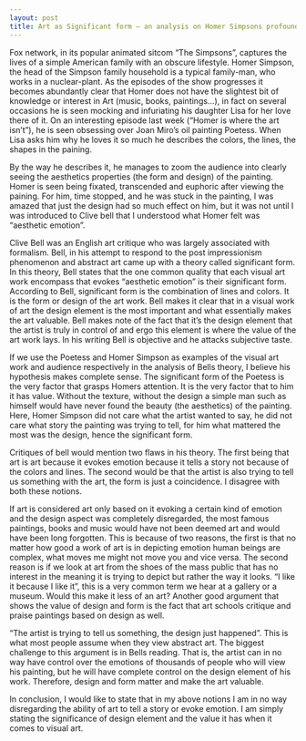 ```yaml
---
layout: post
title: Art as Significant form – an analysis on Homer Simpsons profound obsession on Joan Miro’s Poetess.
---
```

  Fox network, in its popular animated sitcom “The Simpsons”, captures the lives of a simple American family with an obscure lifestyle. Homer Simpson, the head of the Simpson family household is a typical family-man, who works in a nuclear-plant. As the episodes of the show progresses it becomes abundantly clear that Homer does not have the slightest bit of knowledge or interest in Art (music, books, paintings…), in fact on several occasions he is seen mocking and infuriating his daughter Lisa for her love there of it. On an interesting episode last week (“Homer is where the art isn’t”), he is seen obsessing over Joan Miro’s oil painting Poetess.  When Lisa asks him why he loves it so much he describes the colors, the lines, the shapes in the paining.

  By the way he describes it, he manages to zoom the audience into clearly seeing the aesthetics properties (the form and design) of the painting. Homer is seen being fixated, transcended and euphoric after viewing the paining. For him, time stopped, and he was stuck in the painting, I was amazed that just the design had so much effect on him, but it was not until I was introduced to Clive bell that I understood what Homer felt was “aesthetic emotion”.  
  
  Clive Bell was an English art critique who was largely associated with formalism. Bell, in his attempt to respond to the post impressionism phenomenon and abstract art came up with a theory called significant form. In this theory, Bell states that the one common quality that each visual art work encompass that evokes “aesthetic emotion” is their significant form. According to Bell, significant form is the combination of lines and colors. It is the form or design of the art work. Bell makes it clear that in a visual work of art the design element is the most important and what essentially makes the art valuable. Bell makes note of the fact that it’s the design element that the artist is truly in control of and ergo this element is where the value of the art work lays. In his writing Bell is objective and he attacks subjective taste.

  If we use the Poetess and Homer Simpson as examples of the visual art work and audience respectively in the analysis of Bells theory, I believe his hypothesis makes complete sense. The significant form of the Poetess is the very factor that grasps Homers attention. It is the very factor that to him it has value. Without the texture, without the design a simple man such as himself would have never found the beauty (the aesthetics) of the painting. Here, Homer Simpson did not care what the artist wanted to say, he did not care what story the painting was trying to tell, for him what mattered the most was the design, hence the significant form.

  Critiques of bell would mention two flaws in his theory. The first being that art is art because it evokes emotion because it tells a story not because of the colors and lines. The second would be that the artist is also trying to tell us something with the art, the form is just a coincidence. I disagree with both these notions.

  If art is considered art only based on it evoking a certain kind of emotion and the design aspect was completely disregarded, the most famous paintings, books and music would have not been deemed art and would have been long forgotten. This is because of two reasons, the first is that no matter how good a work of art is in depicting emotion human beings are complex, what moves me might not move you and vice versa. The second reason is if we look at art from the shoes of the mass public that has no interest in the meaning it is trying to depict but rather the way it looks. “I like it because I like it”, this is a very common term we hear at a gallery or a museum. Would this make it less of an art? Another good argument that shows the value of design and form is the fact that art schools critique and praise paintings based on design as well. 

  “The artist is trying to tell us something, the design just happened”. This is what most people assume when they view abstract art. The biggest challenge to this argument is in Bells reading. That is, the artist can in no way have control over the emotions of thousands of people who will view his painting, but he will have complete control on the design element of his work. Therefore, design and form matter and make the art valuable. 

  In conclusion, I would like to state that in my above notions I am in no way disregarding the ability of art to tell a story or evoke emotion. I am simply stating the significance of design element and the value it has when it comes to visual art.
